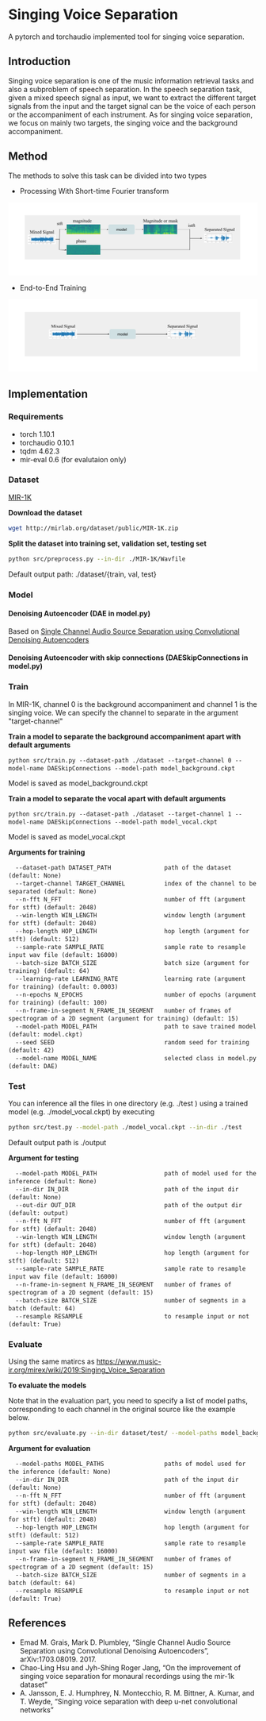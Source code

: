 # Singing Voice Separation

A pytorch and torchaudio implemented tool for singing voice separation.

## Introduction

Singing voice separation is one of the music information retrieval tasks and also a
subproblem of speech separation. In the speech separation task, given a mixed speech
signal as input, we want to extract the different target signals from the input and the target
signal can be the voice of each person or the accompaniment of each instrument. As for
singing voice separation, we focus on mainly two targets, the singing voice and the
background accompaniment.

## Method

The methods to solve this task can be divided into two types

* Processing With Short-time Fourier transform

![](./img/0.png)

* End-to-End Training

![](./img/1.png)

## Implementation

### Requirements

* torch 1.10.1
* torchaudio 0.10.1
* tqdm 4.62.3
* mir-eval 0.6 (for evalutaion only)

### Dataset

[MIR-1K](http://mirlab.org/dataset/public/)

**Download the dataset**
```bash
wget http://mirlab.org/dataset/public/MIR-1K.zip
```
**Split the dataset into training set, validation set, testing set**
```bash
python src/preprocess.py --in-dir ./MIR-1K/Wavfile
```
Default output path:
./dataset/{train, val, test}

### Model

#### Denoising Autoencoder (DAE in model.py)
Based on [Single Channel Audio Source Separation using Convolutional Denoising Autoencoders](https://arxiv.org/abs/1703.08019)

#### Denoising Autoencoder with skip connections (DAESkipConnections in model.py)

### Train
In MIR-1K, channel 0 is the background accompaniment and channel 1 is the singing voice. We can specify the channel to separate in the argument "target-channel"

**Train a model to separate the background accompaniment apart with default arguments**
```
python src/train.py --dataset-path ./dataset --target-channel 0 --model-name DAESkipConnections --model-path model_background.ckpt
```
Model is saved as model_background.ckpt

**Train a model to separate the vocal apart with default arguments**
```
python src/train.py --dataset-path ./dataset --target-channel 1 --model-name DAESkipConnections --model-path model_vocal.ckpt
```
Model is saved as model_vocal.ckpt

**Arguments for training**
```
  --dataset-path DATASET_PATH               path of the dataset (default: None)
  --target-channel TARGET_CHANNEL           index of the channel to be separated (default: None)
  --n-fft N_FFT                             number of fft (argument for stft) (default: 2048)
  --win-length WIN_LENGTH                   window length (argument for stft) (default: 2048)
  --hop-length HOP_LENGTH                   hop length (argument for stft) (default: 512)
  --sample-rate SAMPLE_RATE                 sample rate to resample input wav file (default: 16000)
  --batch-size BATCH_SIZE                   batch size (argument for training) (default: 64)
  --learning-rate LEARNING_RATE             learning rate (argument for training) (default: 0.0003)
  --n-epochs N_EPOCHS                       number of epochs (argument for training) (default: 100)
  --n-frame-in-segment N_FRAME_IN_SEGMENT   number of frames of spectrogram of a 2D segment (argument for training) (default: 15)
  --model-path MODEL_PATH                   path to save trained model (default: model.ckpt)
  --seed SEED                               random seed for training (default: 42)
  --model-name MODEL_NAME                   selected class in model.py (default: DAE)
```

### Test

You can inference all the files in one directory (e.g. ./test ) using a trained model (e.g. ./model_vocal.ckpt) by executing
```bash
python src/test.py --model-path ./model_vocal.ckpt --in-dir ./test
```
Default output path is ./output

**Argument for testing**
```
  --model-path MODEL_PATH                   path of model used for the inference (default: None)
  --in-dir IN_DIR                           path of the input dir (default: None)
  --out-dir OUT_DIR                         path of the output dir (default: output)
  --n-fft N_FFT                             number of fft (argument for stft) (default: 2048)
  --win-length WIN_LENGTH                   window length (argument for stft) (default: 2048)
  --hop-length HOP_LENGTH                   hop length (argument for stft) (default: 512)
  --sample-rate SAMPLE_RATE                 sample rate to resample input wav file (default: 16000)
  --n-frame-in-segment N_FRAME_IN_SEGMENT   number of frames of spectrogram of a 2D segment (default: 15)
  --batch-size BATCH_SIZE                   number of segments in a batch (default: 64)
  --resample RESAMPLE                       to resample input or not (default: True)
```

### Evaluate

Using the same matircs as https://www.music-ir.org/mirex/wiki/2019:Singing_Voice_Separation

**To evaluate the models**

Note that in the evaluation part, you need to specify a list of model paths, corresponding to each channel in the original source like the example below.

```bash
python src/evaluate.py --in-dir dataset/test/ --model-paths model_background.ckpt ./model_vocal.ckpt
```

**Argument for evaluation**
```
  --model-paths MODEL_PATHS                 paths of model used for the inference (default: None)
  --in-dir IN_DIR                           path of the input dir (default: None)
  --n-fft N_FFT                             number of fft (argument for stft) (default: 2048)
  --win-length WIN_LENGTH                   window length (argument for stft) (default: 2048)
  --hop-length HOP_LENGTH                   hop length (argument for stft) (default: 512)
  --sample-rate SAMPLE_RATE                 sample rate to resample input wav file (default: 16000)
  --n-frame-in-segment N_FRAME_IN_SEGMENT   number of frames of spectrogram of a 2D segment (default: 15)
  --batch-size BATCH_SIZE                   number of segments in a batch (default: 64)
  --resample RESAMPLE                       to resample input or not (default: True)
```

## References

* Emad M. Grais, Mark D. Plumbley, “Single Channel Audio Source Separation using
Convolutional Denoising Autoencoders”, arXiv:1703.08019. 2017.
* Chao-Ling Hsu and Jyh-Shing Roger Jang, “On the improvement of singing voice
separation for monaural recordings using the mir-1k dataset”
* A. Jansson, E. J. Humphrey, N. Montecchio, R. M. Bittner, A. Kumar, and T. Weyde,
“Singing voice separation with deep u-net convolutional networks”

